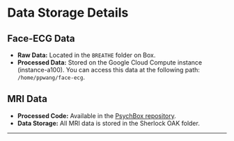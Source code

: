 # Data Storage Details

## Face-ECG Data
- **Raw Data:** Located in the `BREATHE` folder on Box.
- **Processed Data:** Stored on the Google Cloud Compute instance (instance-a100). You can access this data at the following path: `/home/ppwang/face-ecg`.

## MRI Data
- **Processed Code:** Available in the [PsychBox repository](https://github.com/PPWangyc/PsychBox).
- **Data Storage:** All MRI data is stored in the Sherlock OAK folder.

---
